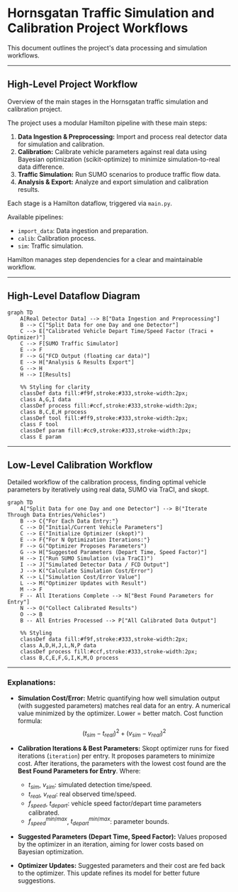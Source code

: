 # Hornsgatan Traffic Simulation and Calibration Project Workflows

This document outlines the project's data processing and simulation workflows.

---

## High-Level Project Workflow

Overview of the main stages in the Hornsgatan traffic simulation and calibration project.

The project uses a modular Hamilton pipeline with these main steps:

1.  **Data Ingestion & Preprocessing:** Import and process real detector data for simulation and calibration.
2.  **Calibration:** Calibrate vehicle parameters against real data using Bayesian optimization (scikit-optimize) to minimize simulation-to-real data difference.
3.  **Traffic Simulation:** Run SUMO scenarios to produce traffic flow data.
4.  **Analysis & Export:** Analyze and export simulation and calibration results.

Each stage is a Hamilton dataflow, triggered via `main.py`.

Available pipelines:

-   `import_data`: Data ingestion and preparation.
-   `calib`: Calibration process.
-   `sim`: Traffic simulation.

Hamilton manages step dependencies for a clear and maintainable workflow. 

---

## High-Level Dataflow Diagram

```mermaid
graph TD
    A[Real Detector Data] --> B["Data Ingestion and Preprocessing"]
    B --> C["Split Data for one Day and one Detector"]
    C --> E["Calibrated Vehicle Depart Time/Speed Factor (Traci + Optimizer)"]
    C --> F[SUMO Traffic Simulator]
    E --> F
    F --> G["FCD Output (floating car data)"]
    E --> H["Analysis & Results Export"]
    G --> H
    H --> I[Results]

    %% Styling for clarity
    classDef data fill:#f9f,stroke:#333,stroke-width:2px;
    class A,G,I data
    classDef process fill:#ccf,stroke:#333,stroke-width:2px;
    class B,C,E,H process
    classDef tool fill:#ff9,stroke:#333,stroke-width:2px;
    class F tool
    classDef param fill:#cc9,stroke:#333,stroke-width:2px;
    class E param
```

---

## Low-Level Calibration Workflow

Detailed workflow of the calibration process, finding optimal vehicle parameters by iteratively using real data, SUMO via TraCI, and skopt.

```mermaid
graph TD
    A["Split Data for one Day and one Detector"] --> B("Iterate Through Data Entries/Vehicles")
    B --> C{"For Each Data Entry:"}
    C --> D["Initial/Current Vehicle Parameters"]
    C --> E("Initialize Optimizer (skopt)")
    E --> F{"For N Optimization Iterations:"}
    F --> G("Optimizer Proposes Parameters")
    G --> H["Suggested Parameters (Depart Time, Speed Factor)"]
    H --> I("Run SUMO Simulation (via TraCI)")
    I --> J["Simulated Detector Data / FCD Output"]
    J --> K("Calculate Simulation Cost/Error")
    K --> L["Simulation Cost/Error Value"]
    L --> M("Optimizer Updates with Result")
    M --> F
    F -- All Iterations Complete --> N["Best Found Parameters for Entry"]
    N --> O("Collect Calibrated Results")
    O --> B
    B -- All Entries Processed --> P["All Calibrated Data Output"]

    %% Styling
    classDef data fill:#f9f,stroke:#333,stroke-width:2px;
    class A,D,H,J,L,N,P data
    classDef process fill:#ccf,stroke:#333,stroke-width:2px;
    class B,C,E,F,G,I,K,M,O process
```


---

### Explanations:

*   **Simulation Cost/Error:**
Metric quantifying how well simulation output (with suggested parameters) matches real data for an entry. A numerical value minimized by the optimizer. Lower = better match.
Cost function formula:
$$(t_{sim} - t_{real})^2 + (v_{sim} - v_{real})^2$$

*   **Calibration Iterations & Best Parameters:**
Skopt optimizer runs for fixed iterations (`iteration`) per entry. It proposes parameters to minimize cost. After iterations, the parameters with the lowest cost found are the **Best Found Parameters for Entry**.
    Where:
    -    $t_{sim}$, $v_{sim}$: simulated detection time/speed.
    *   $t_{real}$, $v_{real}$: real observed time/speed.
    *   $f_{speed}$, $t_{depart}$: vehicle speed factor/depart time parameters calibrated.
    *   $f_{speed}^{min/max}$, $t_{depart}^{min/max}$: parameter bounds.

*   **Suggested Parameters (Depart Time, Speed Factor):**
Values proposed by the optimizer in an iteration, aiming for lower costs based on Bayesian optimization.

*   **Optimizer Updates:** Suggested parameters and their cost are fed back to the optimizer. This update refines its model for better future suggestions.

